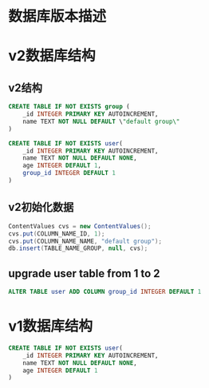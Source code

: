 # 数据库版本描述


# v2数据库结构

## v2结构

```sql
CREATE TABLE IF NOT EXISTS group (
    _id INTEGER PRIMARY KEY AUTOINCREMENT,
    name TEXT NOT NULL DEFAULT \"default group\"
)

CREATE TABLE IF NOT EXISTS user(
    _id INTEGER PRIMARY KEY AUTOINCREMENT,
    name TEXT NOT NULL DEFAULT NONE,
    age INTEGER DEFAULT 1,
    group_id INTEGER DEFAULT 1
)
```
## v2初始化数据

```java
ContentValues cvs = new ContentValues();
cvs.put(COLUMN_NAME_ID, 1);
cvs.put(COLUMN_NAME_NAME, "default group");
db.insert(TABLE_NAME_GROUP, null, cvs);
```
## upgrade user table from 1 to 2

```sql
ALTER TABLE user ADD COLUMN group_id INTEGER DEFAULT 1
```


# v1数据库结构

```sql
CREATE TABLE IF NOT EXISTS user(
    _id INTEGER PRIMARY KEY AUTOINCREMENT,
    name TEXT NOT NULL DEFAULT NONE,
    age INTEGER DEFAULT 1
)
```